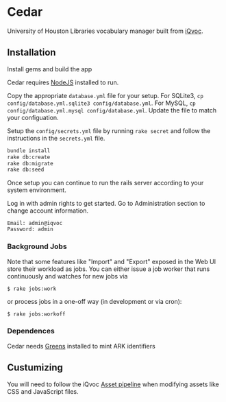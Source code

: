 # Cedar

University of Houston Libraries vocabulary manager built from [iQvoc](https://github.com/innoq/iqvoc).

## Installation

Install gems and build the app

Cedar requires [NodeJS](https://nodejs.org/en/) installed to run.

Copy the appropriate `database.yml` file for your setup. For SQLite3, `cp config/database.yml.sqlite3 config/database.yml`. For MySQL, `cp config/database.yml.mysql config/database.yml`. Update the file to match your configuation.

Setup the `config/secrets.yml` file by running `rake secret` and follow the instructions in the `secrets.yml` file.

```bash
bundle install
rake db:create
rake db:migrate
rake db:seed
```

Once setup you can continue to run the rails server according to your system environment.

Log in with admin rights to get started. Go to Administration section to change account information.

```
Email: admin@iqvoc
Password: admin
```

### Background Jobs

Note that some features like "Import" and "Export" exposed in the Web UI store
their workload as jobs. You can either issue a job worker that runs continuously
and watches for new jobs via

```
$ rake jobs:work
```

or process jobs in a one-off way (in development or via cron):

```
$ rake jobs:workoff
```

### Dependences

Cedar needs [Greens](https://github.com/uhlibraries-digital/greens) installed to mint ARK identifiers

## Custumizing

You will need to follow the iQvoc [Asset pipeline](https://github.com/innoq/iqvoc/wiki/iQvoc-as-a-Rails-Engine#asset-pipeline) when modifying assets like CSS and JavaScript files.